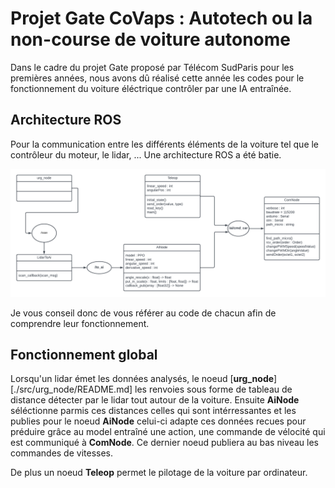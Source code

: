# Projet Gate CoVaps : Autotech ou la non-course de voiture autonome

Dans le cadre du projet Gate proposé par Télécom SudParis pour les premières années, nous avons dû réalisé cette année les codes pour le fonctionnement du voiture éléctrique contrôler par une IA entraînée.

## Architecture ROS

Pour la communication entre les différents éléments de la voiture tel que le contrôleur du moteur, le lidar, ... Une architecture ROS a été batie.

![A](./ressources/architecture-ros.png)


Je vous conseil donc de vous référer au code de chacun afin de comprendre leur fonctionnement.


## Fonctionnement global


Lorsqu'un lidar émet les données analysés, le noeud [**urg_node**][./src/urg_node/README.md] les renvoies sous forme de tableau de distance détecter par le lidar tout autour de la voiture. Ensuite **AiNode** séléctionne parmis ces distances celles qui sont intérressantes et les publies pour le noeud **AiNode** celui-ci adapte ces données recues pour préduire grâce au model entraîné une action, une commande de vélocité qui est communiqué à **ComNode**. Ce dernier noeud publiera au bas niveau les commandes de vitesses.

De plus un noeud **Teleop** permet le pilotage de la voiture par ordinateur.

## 